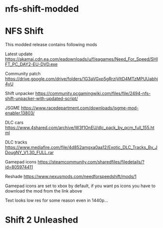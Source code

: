 # nfs-shift-modded

# NFS Shift
This modded release contains following mods

Latest update https://akamai.cdn.ea.com/eadownloads/u/f/eagames/Need_For_Speed/SHIFT_PC_DAY2-EU-DVD.exe

Community patch https://drive.google.com/drive/folders/1G3aVGxp5gRrzjVItD4MTzMPUUabhj4yU

Shift unpacker https://community.pcgamingwiki.com/files/file/2494-nfs-shift-unpacker-with-updated-script/

JSGME https://www.racedepartment.com/downloads/jsgme-mod-enabler.13803/

DLC cars https://www.4shared.com/archive/W3f1OnEU/dlc_pack_by_qcm_full_155.html

DLC tracks https://www.mediafire.com/file/4d852amgxa0aa12/Exotic_DLC_Tracks_By_JDougNY_V1.30_FULL.rar

Gamepad icons https://steamcommunity.com/sharedfiles/filedetails/?id=805974411

Reshade https://www.nexusmods.com/needforspeedshift/mods/1

Gamepad icons are set to xbox by default, if you want ps icons you have to download the mod from the link above

Text looks low res for some reason even in 1440p...

# Shift 2 Unleashed

